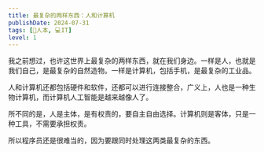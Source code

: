 ```yaml
---
title: 最复杂的两样东西：人和计算机
publishDate: 2024-07-31
tags: [👶人本, 💻IT]
level: 1
---
```


我之前想过，也许这世界上最复杂的两样东西，就在我们身边。一样是人，也就是我们自己，是最复杂的自然造物。一样是计算机，包括手机，是最复杂的工业品。

人和计算机还都包括硬件和软件，还都可以进行连接整合，广义上，人也是一种生物计算机，而计算机人工智能是越来越像人了。

所不同的是，人是主体，是有权责的，要自主自由选择。计算机则是客体，只是一种工具，不需要承担权责。

所以程序员还是很难当的，因为要跟同时处理这两类最复杂的东西。
